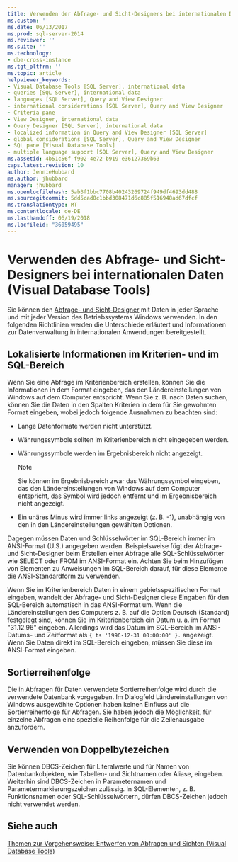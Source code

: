```yaml
---
title: Verwenden der Abfrage- und Sicht-Designers bei internationalen Daten (Visual Database Tools) | Microsoft Docs
ms.custom: ''
ms.date: 06/13/2017
ms.prod: sql-server-2014
ms.reviewer: ''
ms.suite: ''
ms.technology:
- dbe-cross-instance
ms.tgt_pltfrm: ''
ms.topic: article
helpviewer_keywords:
- Visual Database Tools [SQL Server], international data
- queries [SQL Server], international data
- languages [SQL Server], Query and View Designer
- international considerations [SQL Server], Query and View Designer
- Criteria pane
- View Designer, international data
- Query Designer [SQL Server], international data
- localized information in Query and View Designer [SQL Server]
- global considerations [SQL Server], Query and View Designer
- SQL pane [Visual Database Tools]
- multiple language support [SQL Server], Query and View Designer
ms.assetid: 4b51c56f-f902-4e72-b919-e36127369b63
caps.latest.revision: 10
author: JennieHubbard
ms.author: jhubbard
manager: jhubbard
ms.openlocfilehash: 5ab3f1bbc7708b40243269724f949df4693dd488
ms.sourcegitcommit: 5dd5cad0c1bbd308471d6c885f516948ad67dfcf
ms.translationtype: MT
ms.contentlocale: de-DE
ms.lasthandoff: 06/19/2018
ms.locfileid: "36059495"
---
```

# <a name="use-the-query-and-view-designer-with-international-data-visual-database-tools"></a>Verwenden des Abfrage- und Sicht-Designers bei internationalen Daten (Visual Database Tools)
  Sie können den [Abfrage- und Sicht-Designer](visual-database-tools.md) mit Daten in jeder Sprache und mit jeder Version des Betriebssystems Windows verwenden. In den folgenden Richtlinien werden die Unterschiede erläutert und Informationen zur Datenverwaltung in internationalen Anwendungen bereitgestellt.  
  
## <a name="localized-information-in-the-criteria-and-sql-panes"></a>Lokalisierte Informationen im Kriterien- und im SQL-Bereich  
 Wenn Sie eine Abfrage im Kriterienbereich erstellen, können Sie die Informationen in dem Format eingeben, das den Ländereinstellungen von Windows auf dem Computer entspricht. Wenn Sie z. B. nach Daten suchen, können Sie die Daten in den Spalten Kriterien in dem für Sie gewohnten Format eingeben, wobei jedoch folgende Ausnahmen zu beachten sind:  
  
-   Lange Datenformate werden nicht unterstützt.  
  
-   Währungssymbole sollten im Kriterienbereich nicht eingegeben werden.  
  
-   Währungssymbole werden im Ergebnisbereich nicht angezeigt.  
  
    > [!NOTE]  
    >  Sie können im Ergebnisbereich zwar das Währungssymbol eingeben, das den Ländereinstellungen von Windows auf dem Computer entspricht, das Symbol wird jedoch entfernt und im Ergebnisbereich nicht angezeigt.  
  
-   Ein unäres Minus wird immer links angezeigt (z. B. -1), unabhängig von den in den Ländereinstellungen gewählten Optionen.  
  
 Dagegen müssen Daten und Schlüsselwörter im SQL-Bereich immer im ANSI-Format (U.S.) angegeben werden. Beispielsweise fügt der Abfrage- und Sicht-Designer beim Erstellen einer Abfrage alle SQL-Schlüsselwörter wie SELECT oder FROM im ANSI-Format ein. Achten Sie beim Hinzufügen von Elementen zu Anweisungen im SQL-Bereich darauf, für diese Elemente die ANSI-Standardform zu verwenden.  
  
 Wenn Sie im Kriterienbereich Daten in einem gebietsspezifischen Format eingeben, wandelt der Abfrage- und Sicht-Designer diese Eingaben für den SQL-Bereich automatisch in das ANSI-Format um. Wenn die Ländereinstellungen des Computers z. B. auf die Option Deutsch (Standard) festgelegt sind, können Sie im Kriterienbereich ein Datum u. a. im Format "31.12.96" eingeben. Allerdings wird das Datum im SQL-Bereich im ANSI-Datums- und Zeitformat als `{ ts '1996-12-31 00:00:00' }.` angezeigt. Wenn Sie Daten direkt im SQL-Bereich eingeben, müssen Sie diese im ANSI-Format eingeben.  
  
## <a name="sort-order"></a>Sortierreihenfolge  
 Die in Abfragen für Daten verwendete Sortierreihenfolge wird durch die verwendete Datenbank vorgegeben. Im Dialogfeld Ländereinstellungen von Windows ausgewählte Optionen haben keinen Einfluss auf die Sortierreihenfolge für Abfragen. Sie haben jedoch die Möglichkeit, für einzelne Abfragen eine spezielle Reihenfolge für die Zeilenausgabe anzufordern.  
  
## <a name="using-double-byte-characters"></a>Verwenden von Doppelbytezeichen  
 Sie können DBCS-Zeichen für Literalwerte und für Namen von Datenbankobjekten, wie Tabellen- und Sichtnamen oder Aliase, eingeben. Weiterhin sind DBCS-Zeichen in Parameternamen und Parametermarkierungszeichen zulässig. In SQL-Elementen, z. B. Funktionsnamen oder SQL-Schlüsselwörtern, dürfen DBCS-Zeichen jedoch nicht verwendet werden.  
  
## <a name="see-also"></a>Siehe auch  
 [Themen zur Vorgehensweise: Entwerfen von Abfragen und Sichten &#40;Visual Database Tools&#41;](design-queries-and-views-how-to-topics-visual-database-tools.md)  
  
  